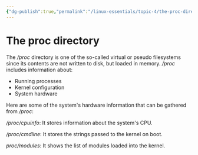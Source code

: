 ```yaml
---
{"dg-publish":true,"permalink":"/linux-essentials/topic-4/the-proc-directory/"}
---
```


# The proc directory
The _/proc_ directory is one of the so-called virtual or pseudo filesystems since its contents are not written to disk, but loaded in memory. _/proc_ includes information about:
- Running processes
- Kernel configuration
- System hardware

Here are some of the system's hardware information that can be gathered from _/proc_:

_/proc/cpuinfo_: It stores information about the system's CPU.

_/proc/cmdline_: It stores the strings passed to the kernel on boot.

_proc/modules_: It shows the list of modules loaded into the kernel.